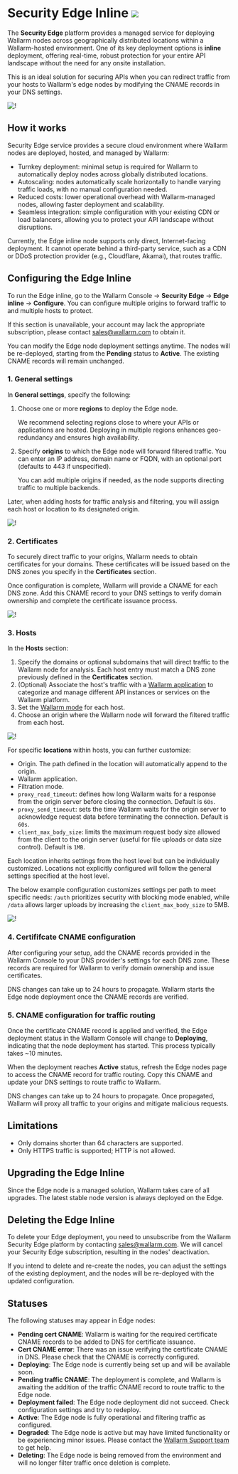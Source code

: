 # Security Edge Inline <a href="../../../about-wallarm/subscription-plans/#security-edge"><img src="../../../images/security-edge-tag.svg" style="border: none;"></a>

The **Security Edge** platform provides a managed service for deploying Wallarm nodes across geographically distributed locations within a Wallarm-hosted environment. One of its key deployment options is **inline** deployment, offering real-time, robust protection for your entire API landscape without the need for any onsite installation.

This is an ideal solution for securing APIs when you can redirect traffic from your hosts to Wallarm's edge nodes by modifying the CNAME records in your DNS settings.

![!](../../images/waf-installation/security-edge/inline/traffic-flow.png)

## How it works

Security Edge service provides a secure cloud environment where Wallarm nodes are deployed, hosted, and managed by Wallarm:

* Turnkey deployment: minimal setup is required for Wallarm to automatically deploy nodes across globally distributed locations.
* Autoscaling: nodes automatically scale horizontally to handle varying traffic loads, with no manual configuration needed.
* Reduced costs: lower operational overhead with Wallarm-managed nodes, allowing faster deployment and scalability.
* Seamless integration: simple configuration with your existing CDN or load balancers, allowing you to protect your API landscape without disruptions.

Currently, the Edge inline node supports only direct, Internet-facing deployment. It cannot operate behind a third-party service, such as a CDN or DDoS protection provider (e.g., Cloudflare, Akamai), that routes traffic.

## Configuring the Edge Inline

To run the Edge inline, go to the Wallarm Console → **Security Edge** → **Edge inline** → **Configure**. You can configure multiple origins to forward traffic to and multiple hosts to protect.

If this section is unavailable, your account may lack the appropriate subscription, please contact sales@wallarm.com to obtain it.

You can modify the Edge node deployment settings anytime. The nodes will be re-deployed, starting from the **Pending** status to **Active**. The existing CNAME records will remain unchanged.

### 1. General settings

In **General settings**, specify the following:

1. Choose one or more **regions** to deploy the Edge node.

    We recommend selecting regions close to where your APIs or applications are hosted. Deploying in multiple regions enhances geo-redundancy and ensures high availability.
1. Specify **origins** to which the Edge node will forward filtered traffic. You can enter an IP address, domain name or FQDN, with an optional port (defaults to 443 if unspecified).

    You can add multiple origins if needed, as the node supports directing traffic to multiple backends.

Later, when adding hosts for traffic analysis and filtering, you will assign each host or location to its designated origin.

![!](../../images/waf-installation/security-edge/inline/general-settings-section.png)

### 2. Certificates

To securely direct traffic to your origins, Wallarm needs to obtain certificates for your domains. These certificates will be issued based on the DNS zones you specify in the **Certificates** section.

Once configuration is complete, Wallarm will provide a CNAME for each DNS zone. Add this CNAME record to your DNS settings to verify domain ownership and complete the certificate issuance process.

![!](../../images/waf-installation/security-edge/inline/certificates.png)

### 3. Hosts

In the **Hosts** section:

1. Specify the domains or optional subdomains that will direct traffic to the Wallarm node for analysis. Each host entry must match a DNS zone previously defined in the **Certificates** section.
1. (Optional) Associate the host's traffic with a [Wallarm application](../../user-guides/settings/applications.md) to categorize and manage different API instances or services on the Wallarm platform.
1. Set the [Wallarm mode](../../admin-en/configure-wallarm-mode.md) for each host.
1. Choose an origin where the Wallarm node will forward the filtered traffic from each host.

![!](../../images/waf-installation/security-edge/inline/hosts.png)

For specific **locations** within hosts, you can further customize:

* Origin. The path defined in the location will automatically append to the origin.
* Wallarm application.
* Filtration mode.
* `proxy_read_timeout`: defines how long Wallarm waits for a response from the origin server before closing the connection. Default is `60s`.
* `proxy_send_timeout`: sets the time Wallarm waits for the origin server to acknowledge request data before terminating the connection. Default is `60s`.
* `client_max_body_size`: limits the maximum request body size allowed from the client to the origin server (useful for file uploads or data size control). Default is `1MB`.

Each location inherits settings from the host level but can be individually customized. Locations not explicitly configured will follow the general settings specified at the host level.

The below example configuration customizes settings per path to meet specific needs: `/auth` prioritizes security with blocking mode enabled, while `/data` allows larger uploads by increasing the `client_max_body_size` to 5MB.

![!](../../images/waf-installation/security-edge/inline/locations.png)

### 4. Certififcate CNAME configuration

After configuring your setup, add the CNAME records provided in the Wallarm Console to your DNS provider's settings for each DNS zone. These records are required for Wallarm to verify domain ownership and issue certificates.

DNS changes can take up to 24 hours to propagate. Wallarm starts the Edge node deployment once the CNAME records are verified.

### 5. CNAME configuration for traffic routing

Once the certificate CNAME record is applied and verified, the Edge deployment status in the Wallarm Console will change to **Deploying**, indicating that the node deployment has started. This process typically takes ~10 minutes.

When the deployment reaches **Active** status, refresh the Edge nodes page to access the CNAME record for traffic routing. Copy this CNAME and update your DNS settings to route traffic to Wallarm.

DNS changes can take up to 24 hours to propagate. Once propagated, Wallarm will proxy all traffic to your origins and mitigate malicious requests.

## Limitations

* Only domains shorter than 64 characters are supported.
* Only HTTPS traffic is supported; HTTP is not allowed.

## Upgrading the Edge Inline

Since the Edge node is a managed solution, Wallarm takes care of all upgrades. The latest stable node version is always deployed on the Edge.

## Deleting the Edge Inline

To delete your Edge deployment, you need to unsubscribe from the Wallarm Security Edge platform by contacting sales@wallarm.com. We will cancel your Security Edge subscription, resulting in the nodes' deactivation.

If you intend to delete and re-create the nodes, you can adjust the settings of the existing deployment, and the nodes will be re-deployed with the updated configuration.

## Statuses

The following statuses may appear in Edge nodes:

* **Pending cert CNAME**: Wallarm is waiting for the required certificate CNAME records to be added to DNS for certificate issuance.
* **Cert CNAME error**: There was an issue verifying the certificate CNAME in DNS. Please check that the CNAME is correctly configured.
* **Deploying**: The Edge node is currently being set up and will be available soon.
* **Pending traffic CNAME**: The deployment is complete, and Wallarm is awaiting the addition of the traffic CNAME record to route traffic to the Edge node.
* **Deployment failed**: The Edge node deployment did not succeed. Check configuration settings and try to redeploy.
* **Active**: The Edge node is fully operational and filtering traffic as configured.
* **Degraded**: The Edge node is active but may have limited functionality or be experiencing minor issues. Please contact the [Wallarm Support team](https://support.wallarm.com) to get help.
* **Deleting**: The Edge node is being removed from the environment and will no longer filter traffic once deletion is complete.
